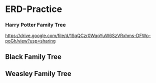 # ERD-Practice

### Harry Potter Family Tree
https://drive.google.com/file/d/1SqQCzr0WqpYuW6SzVRxhms-DFWp-poGh/view?usp=sharing

## Black Family Tree

## Weasley Family Tree
